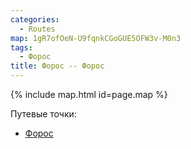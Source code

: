 ```yaml
---
categories:
  - Routes
map: 1gR7ofOeN-U9fqnkCGoGUE5OFW3v-M0n3
tags:
  - Форос
title: Форос -- Форос
---
```


{% include map.html id=page.map %}

Путевые точки:

- [Форос](toponyms/форос.md)
